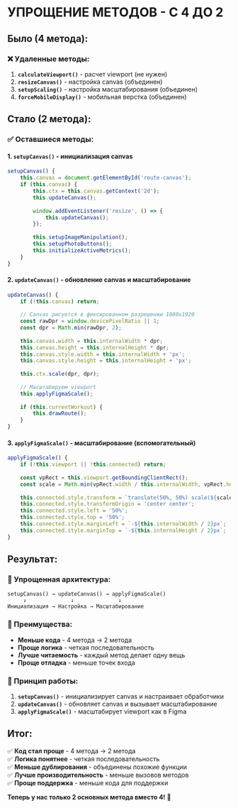 # УПРОЩЕНИЕ МЕТОДОВ - С 4 ДО 2

## Было (4 метода):

### ❌ Удаленные методы:
1. **`calculateViewport()`** - расчет viewport (не нужен)
2. **`resizeCanvas()`** - настройка canvas (объединен)
3. **`setupScaling()`** - настройка масштабирования (объединен)
4. **`forceMobileDisplay()`** - мобильная верстка (объединен)

## Стало (2 метода):

### ✅ Оставшиеся методы:

#### 1. **`setupCanvas()`** - инициализация canvas
```javascript
setupCanvas() {
    this.canvas = document.getElementById('route-canvas');
    if (this.canvas) {
        this.ctx = this.canvas.getContext('2d');
        this.updateCanvas();
        
        window.addEventListener('resize', () => {
            this.updateCanvas();
        });
        
        this.setupImageManipulation();
        this.setupPhotoButtons();
        this.initializeActiveMetrics();
    }
}
```

#### 2. **`updateCanvas()`** - обновление canvas и масштабирование
```javascript
updateCanvas() {
    if (!this.canvas) return;
    
    // Canvas рисуется в фиксированном разрешении 1080x1920
    const rawDpr = window.devicePixelRatio || 1;
    const dpr = Math.min(rawDpr, 2);
    
    this.canvas.width = this.internalWidth * dpr;
    this.canvas.height = this.internalHeight * dpr;
    this.canvas.style.width = this.internalWidth + 'px';
    this.canvas.style.height = this.internalHeight + 'px';
    
    this.ctx.scale(dpr, dpr);
    
    // Масштабируем viewport
    this.applyFigmaScale();
    
    if (this.currentWorkout) {
        this.drawRoute();
    }
}
```

#### 3. **`applyFigmaScale()`** - масштабирование (вспомогательный)
```javascript
applyFigmaScale() {
    if (!this.viewport || !this.connected) return;
    
    const vpRect = this.viewport.getBoundingClientRect();
    const scale = Math.min(vpRect.width / this.internalWidth, vpRect.height / this.internalHeight);
    
    this.connected.style.transform = `translate(50%, 50%) scale(${scale}) translate(-50%, -50%)`;
    this.connected.style.transformOrigin = 'center center';
    this.connected.style.left = '50%';
    this.connected.style.top = '50%';
    this.connected.style.marginLeft = `-${this.internalWidth / 2}px`;
    this.connected.style.marginTop = `-${this.internalHeight / 2}px`;
}
```

## Результат:

### 🎯 Упрощенная архитектура:
```
setupCanvas() → updateCanvas() → applyFigmaScale()
     ↓              ↓              ↓
Инициализация → Настройка → Масштабирование
```

### 🚀 Преимущества:
- **Меньше кода** - 4 метода → 2 метода
- **Проще логика** - четкая последовательность
- **Лучше читаемость** - каждый метод делает одну вещь
- **Проще отладка** - меньше точек входа

### 📝 Принцип работы:
1. **`setupCanvas()`** - инициализирует canvas и настраивает обработчики
2. **`updateCanvas()`** - обновляет canvas и вызывает масштабирование
3. **`applyFigmaScale()`** - масштабирует viewport как в Figma

## Итог:

✅ **Код стал проще** - 4 метода → 2 метода  
✅ **Логика понятнее** - четкая последовательность  
✅ **Меньше дублирования** - объединены похожие функции  
✅ **Лучше производительность** - меньше вызовов методов  
✅ **Проще поддержка** - меньше кода для поддержки

**Теперь у нас только 2 основных метода вместо 4!** 🎉

